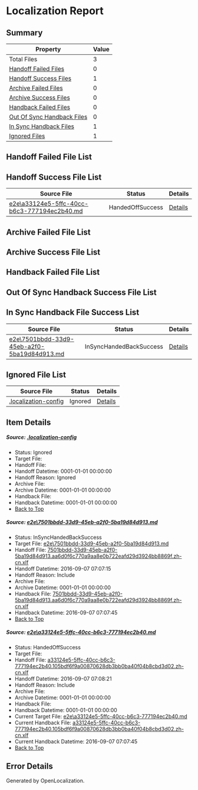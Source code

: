 # <a name='report-top'></a> Localization Report

## Summary
 Property | Value 
 -------- | ----- 
 Total Files | 3
[ Handoff Failed Files ](#handoff-failed-list)| 0
[ Handoff Success Files ](#handoff-success-list)| 1
[ Archive Failed Files ](#archive-failed-list)| 0
[ Archive Success Files ](#archive-success-list)| 0
[ Handback Failed Files ](#handback-failed-list)| 0
[ Out Of Sync Handback Files ](#outofsync-handback-success-list)| 0
[ In Sync Handback Files ](#insync-handback-success-list)| 1
[ Ignored Files ](#ignored-list)| 1

## <a name='handoff-failed-list'></a> Handoff Failed File List

## <a name='handoff-success-list'></a> Handoff Success File List
 Source File | Status | Details 
 ----------- | ------ | ------- 
 [e2e\a33124e5-5ffc-40cc-b6c3-777194ec2b40.md](https://github.com/OpenLocalizationTestOrg/ol-test0/blob/e31cbf3d1c84a1382fe51aa861c5f82a695ba629/e2e/a33124e5-5ffc-40cc-b6c3-777194ec2b40.md) | HandedOffSuccess | [Details](#54a122dad997e064375baf14306f8d3808fc87922)

## <a name='archive-failed-list'></a> Archive Failed File List

## <a name='archive-success-list'></a> Archive Success File List

## <a name='handback-failed-list'></a> Handback Failed File List

## <a name='outofsync-handback-success-list'></a> Out Of Sync Handback Success File List

## <a name='insync-handback-success-list'></a> In Sync Handback File Success List
 Source File | Status | Details 
 ----------- | ------ | ------- 
 [e2e\7501bbdd-33d9-45eb-a2f0-5ba19d84d913.md](https://github.com/OpenLocalizationTestOrg/ol-test0/blob/cf6479b8bf5a799dc518ce1972b15add54059681/e2e/7501bbdd-33d9-45eb-a2f0-5ba19d84d913.md) | InSyncHandedBackSuccess | [Details](#35cbe29e76bb98e31345a9d1e58f8e1d075237a91)

## <a name='ignored-list'></a> Ignored File List
 Source File | Status | Details 
 ----------- | ------ | ------- 
 [.localization-config](https://github.com/OpenLocalizationTestOrg/ol-test0/blob/e31cbf3d1c84a1382fe51aa861c5f82a695ba629/.localization-config) | Ignored | [Details](#3d4f252ac210baf56311d7e97dcc2db10974dbd20)

## Item Details
##### <a name='3d4f252ac210baf56311d7e97dcc2db10974dbd20'></a> Source: [.localization-config](https://github.com/OpenLocalizationTestOrg/ol-test0/blob/e31cbf3d1c84a1382fe51aa861c5f82a695ba629/.localization-config)
* Status: Ignored
* Target File: 
* Handoff File: 
* Handoff Datetime: 0001-01-01 00:00:00
* Handoff Reason: Ignored
* Archive File: 
* Archive Datetime: 0001-01-01 00:00:00
* Handback File: 
* Handback Datetime: 0001-01-01 00:00:00
* [Back to Top](#report-top)

##### <a name='35cbe29e76bb98e31345a9d1e58f8e1d075237a91'></a> Source: [e2e\7501bbdd-33d9-45eb-a2f0-5ba19d84d913.md](https://github.com/OpenLocalizationTestOrg/ol-test0/blob/cf6479b8bf5a799dc518ce1972b15add54059681/e2e/7501bbdd-33d9-45eb-a2f0-5ba19d84d913.md)
* Status: InSyncHandedBackSuccess
* Target File: [e2e\7501bbdd-33d9-45eb-a2f0-5ba19d84d913.md](https://github.com/OpenLocalizationTestOrg/ol-test0-zhcn/blob/ab33e366c49a9e10e4573f2189382bb4b2e2a929/e2e/7501bbdd-33d9-45eb-a2f0-5ba19d84d913.md)
* Handoff File: [7501bbdd-33d9-45eb-a2f0-5ba19d84d913.aa6d0f6c770a9aa8e0b722eafd29d3924bb8869f.zh-cn.xlf](https://github.com/OpenLocalizationTestOrg/ol-test0-handoff/blob/e9df68f62e9af60c4ffa7d40280045eacaf79250/ol-handoff/OpenLocalizationTestOrg/ol-test0-zhcn/ci/ht/7501bbdd-33d9-45eb-a2f0-5ba19d84d913.aa6d0f6c770a9aa8e0b722eafd29d3924bb8869f.zh-cn.xlf)
* Handoff Datetime: 2016-09-07 07:07:15
* Handoff Reason: Include
* Archive File: 
* Archive Datetime: 0001-01-01 00:00:00
* Handback File: [7501bbdd-33d9-45eb-a2f0-5ba19d84d913.aa6d0f6c770a9aa8e0b722eafd29d3924bb8869f.zh-cn.xlf](https://github.com/OpenLocalizationTestOrg/ol-test0-handback/blob/a074b82da65947fa8ae569a0c1da07d175ec8e26/ol-handback/OpenLocalizationTestOrg/ol-test0-zhcn/ci/ht/7501bbdd-33d9-45eb-a2f0-5ba19d84d913.aa6d0f6c770a9aa8e0b722eafd29d3924bb8869f.zh-cn.xlf)
* Handback Datetime: 2016-09-07 07:07:45
* [Back to Top](#report-top)

##### <a name='54a122dad997e064375baf14306f8d3808fc87922'></a> Source: [e2e\a33124e5-5ffc-40cc-b6c3-777194ec2b40.md](https://github.com/OpenLocalizationTestOrg/ol-test0/blob/e31cbf3d1c84a1382fe51aa861c5f82a695ba629/e2e/a33124e5-5ffc-40cc-b6c3-777194ec2b40.md)
* Status: HandedOffSuccess
* Target File: 
* Handoff File: [a33124e5-5ffc-40cc-b6c3-777194ec2b40.105bdf6f9a00870628db3bb0ba40f04b8cbd3d02.zh-cn.xlf](https://github.com/OpenLocalizationTestOrg/ol-test0-handoff/blob/d45cc351719a8a891be00d4730ff46cde1a8ca01/ol-handoff/OpenLocalizationTestOrg/ol-test0-zhcn/ci/ht/a33124e5-5ffc-40cc-b6c3-777194ec2b40.105bdf6f9a00870628db3bb0ba40f04b8cbd3d02.zh-cn.xlf)
* Handoff Datetime: 2016-09-07 07:08:21
* Handoff Reason: Include
* Archive File: 
* Archive Datetime: 0001-01-01 00:00:00
* Handback File: 
* Handback Datetime: 0001-01-01 00:00:00
* Current Target File: [e2e\a33124e5-5ffc-40cc-b6c3-777194ec2b40.md](https://github.com/OpenLocalizationTestOrg/ol-test0-zhcn/blob/ab33e366c49a9e10e4573f2189382bb4b2e2a929/e2e/a33124e5-5ffc-40cc-b6c3-777194ec2b40.md)
* Current Handback File: [a33124e5-5ffc-40cc-b6c3-777194ec2b40.105bdf6f9a00870628db3bb0ba40f04b8cbd3d02.zh-cn.xlf](https://github.com/OpenLocalizationTestOrg/ol-test0-handback/blob/a074b82da65947fa8ae569a0c1da07d175ec8e26/ol-handback/OpenLocalizationTestOrg/ol-test0-zhcn/ci/ht/a33124e5-5ffc-40cc-b6c3-777194ec2b40.105bdf6f9a00870628db3bb0ba40f04b8cbd3d02.zh-cn.xlf)
* Current Handback Datetime: 2016-09-07 07:07:45
* [Back to Top](#report-top)


## Error Details

Generated by OpenLocalization.
